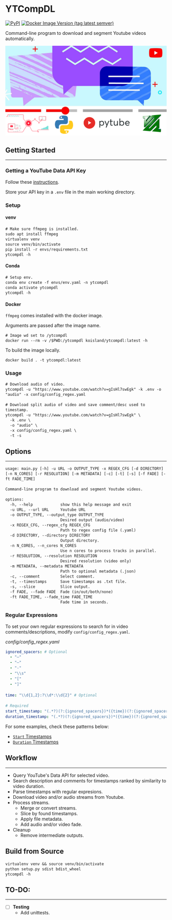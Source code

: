 # YTCompDL
[![PyPI](https://img.shields.io/pypi/v/ytcompdl?color=orange)](https://pypi.org/project/ytcompdl/)
[![Docker Image Version (tag latest semver)](https://img.shields.io/docker/v/koisland/ytcompdl/latest?label=Docker)](https://hub.docker.com/r/koisland/ytcompdl)

Command-line program to download and segment Youtube videos automatically.

![](docs/vid_chapters.png)

## Getting Started
---

### Getting a YouTube Data API Key
Follow these [instructions](https://developers.google.com/youtube/v3/getting-started).

Store your API key in a `.env` file in the main working directory.

### Setup

#### venv
```shell
# Make sure ffmpeg is installed.
sudo apt install ffmpeg
virtualenv venv
source venv/bin/activate
pip install -r envs/requirements.txt
ytcompdl -h
```

#### Conda
```shell
# Setup env.
conda env create -f envs/env.yaml -n ytcompdl
conda activate ytcompdl
ytcompdl -h
```

#### Docker
`ffmpeg` comes installed with the docker image.

Arguments are passed after the image name.
```shell
# Image wd set to /ytcompdl
docker run --rm -v /$PWD:/ytcompdl koisland/ytcompdl:latest -h
```

To build the image locally.
```shell
docker build . -t ytcompdl:latest
```

### Usage
```shell
# Download audio of video.
ytcompdl -u "https://www.youtube.com/watch?v=gIsHl7swEgk" -k .env -o "audio" -x config/config_regex.yaml

# Download split audio of video and save comment/desc used to timestamp.
ytcompdl -u "https://www.youtube.com/watch?v=gIsHl7swEgk" \
  -k .env \
  -o "audio" \
  -x config/config_regex.yaml \
  -t -s
```

## Options
---

```
usage: main.py [-h] -u URL -o OUTPUT_TYPE -x REGEX_CFG [-d DIRECTORY] [-n N_CORES] [-r RESOLUTION] [-m METADATA] [-c] [-t] [-s] [-f FADE] [-ft FADE_TIME]

Command-line program to download and segment Youtube videos.

options:
  -h, --help            show this help message and exit
  -u URL, --url URL     Youtube URL
  -o OUTPUT_TYPE, --output_type OUTPUT_TYPE
                        Desired output (audio/video)
  -x REGEX_CFG, --regex_cfg REGEX_CFG
                        Path to regex config file (.yaml)
  -d DIRECTORY, --directory DIRECTORY
                        Output directory.
  -n N_CORES, --n_cores N_CORES
                        Use n cores to process tracks in parallel.
  -r RESOLUTION, --resolution RESOLUTION
                        Desired resolution (video only)
  -m METADATA, --metadata METADATA
                        Path to optional metadata (.json)
  -c, --comment         Select comment.
  -t, --timestamps      Save timestamps as .txt file.
  -s, --slice           Slice output.
  -f FADE, --fade FADE  Fade (in/out/both/none)
  -ft FADE_TIME, --fade_time FADE_TIME
                        Fade time in seconds.
```

### Regular Expressions

To set your own regular expressions to search for in video comments/descriptions, modify `config/config_regex.yaml`.

*config/config_regex.yaml*
```yaml
ignored_spacers: # Optional
  - "―"
  - "―"
  - "-"
  - "\\s"
  - "["
  - "]"

time: "\\d{1,2}:?\\d*:\\d{2}" # Optional

# Required
start_timestamp: "(.*?)(?:{ignored_spacers})*({time})(?:{ignored_spacers})*(.*)"
duration_timestamp: "(.*?)(?:{ignored_spacers})*({time})(?:{ignored_spacers})*({time})(?:{ignored_spacers})*(.*)"
```

For some examples, check these patterns below:
* [`Start` Timestamps](https://regex101.com/r/M2UiL6/1)
* [`Duration` Timestamps](https://regex101.com/r/nWeTrf/1)


## Workflow
---

* Query YouTube's Data API for selected video.
* Search description and comments for timestamps ranked by similarity to video duration.
* Parse timestamps with regular expresions.
* Download video and/or audio streams from Youtube.
* Process streams.
    * Merge or convert streams.
    * Slice by found timestamps.
    * Apply file metadata.
    * Add audio and/or video fade.
* Cleanup
    * Remove intermediate outputs.

## Build from Source
```shell
virtualenv venv && source venv/bin/activate
python setup.py sdist bdist_wheel
ytcompdl -h
```

## TO-DO:
---

* [ ] **Testing**
  * Add unittests.
